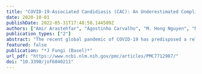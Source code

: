 ```yaml
---
title: "COVID-19-Associated Candidiasis (CAC): An Underestimated Complication in the Absence of Immunological Predispositions?"
date: 2020-10-01
publishDate: 2022-05-31T17:48:50.144509Z
authors: ["Amir Arastehfar", "Agostinho Carvalho", "M. Hong Nguyen", "Mohammad Taghi Hedayati", "Mihai G. Netea", "David S. Perlin", "Martin Hoenigl"]
publication_types: ["2"]
abstract: "The recent global pandemic of COVID-19 has predisposed a relatively high number of patients to acute respiratory distress syndrome (ARDS), which carries a risk of developing super-infections. Candida species are major constituents of the human mycobiome and the main cause of invasive fungal infections, with a high mortality rate. Invasive yeast infections (IYIs) are increasingly recognized as s complication of severe COVID-19. Despite the marked immune dysregulation in COVID-19, no prominent defects have been reported in immune cells that are critically required for immunity to Candida. This suggests that relevant clinical factors, including prolonged ICU stays, central venous catheters, and broad-spectrum antibiotic use, may be key factors causing COVID-19 patients to develop IYIs. Although data on the comparative performance of diagnostic tools are often lacking in COVID-19 patients, a combination of serological and molecular techniques may present a promising option for the identification of IYIs. Clinical awareness and screening are needed, as IYIs are difficult to diagnose, particularly in the setting of severe COVID-19. Echinocandins and azoles are the primary antifungal used to treat IYIs, yet the therapeutic failures exerted by multidrug-resistant Candida spp. such as C. auris and C. glabrata call for the development of new antifungal drugs with novel mechanisms of action."
featured: false
publication: "*J Fungi (Basel)*"
url_pdf: "https://www.ncbi.nlm.nih.gov/pmc/articles/PMC7712987/"
doi: "10.3390/jof6040211"
---
```


